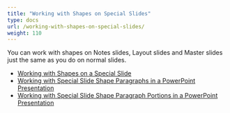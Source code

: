 ```yaml
---
title: "Working with Shapes on Special Slides"
type: docs
url: /working-with-shapes-on-special-slides/
weight: 110
---
```


You can work with shapes on Notes slides, Layout slides and Master slides just the same as you do on normal slides.

- [Working with Shapes on a Special Slide](/slides/working-with-shapes-on-a-special-slide/)
- [Working with Special Slide Shape Paragraphs in a PowerPoint Presentation](/slides/working-with-special-slide-shape-paragraphs-in-a-powerpoint-presentation/)
- [Working with Special Slide Shape Paragraph Portions in a PowerPoint Presentation](/slides/working-with-special-slide-shape-paragraph-portions-in-a-powerpoint-presentation/)
